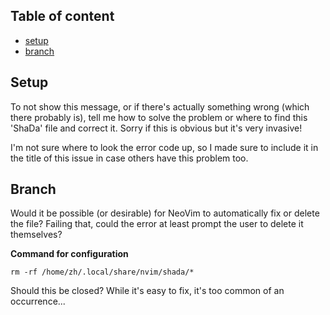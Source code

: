 ## Table of content
+ [setup](#setup)
+ [branch](#branch)

<a name="setup"> </a>
## Setup
To not show this message, or if there's actually something wrong (which there probably is), tell me how to solve the problem or where to find this 'ShaDa' file and correct it. Sorry if this is obvious but it's very invasive! <br>

I'm not sure where to look the error code up, so I made sure to include it in the title of this issue in case others have this problem too.

<a name="setup"> </a>
## Branch
Would it be possible (or desirable) for NeoVim to automatically fix or delete the file? Failing that, could the error at least prompt the user to delete it themselves?

**Command for configuration** <br>

`rm -rf /home/zh/.local/share/nvim/shada/*`

Should this be closed? While it's easy to fix, it's too common of an occurrence...
